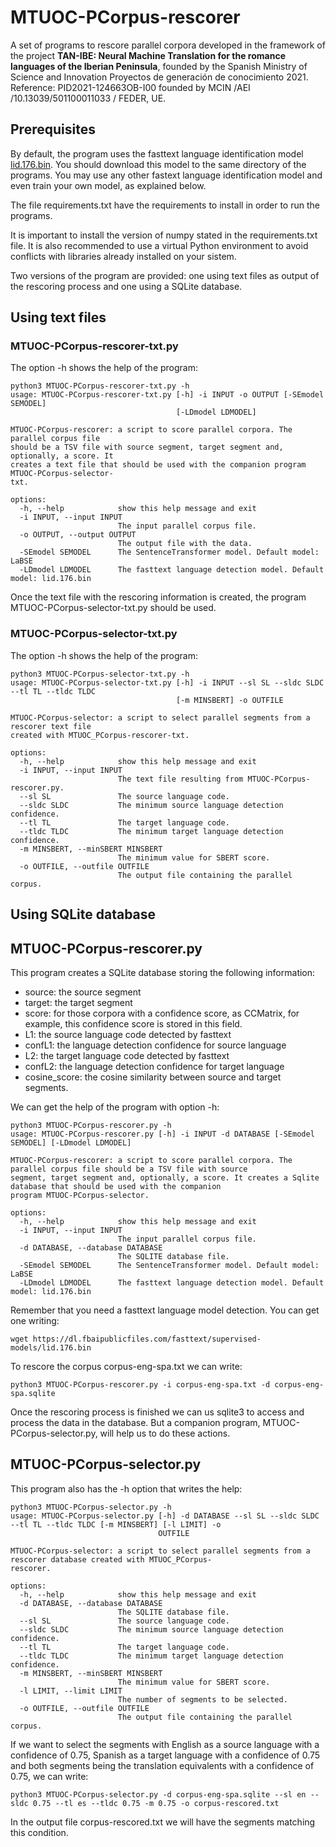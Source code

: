 # MTUOC-PCorpus-rescorer
A set of programs to rescore parallel corpora developed in the framework of the project **TAN-IBE: Neural Machine Translation for the romance languages of the Iberian Peninsula**, founded by the Spanish Ministry of Science and Innovation Proyectos de generación de conocimiento 2021. Reference: PID2021-124663OB-I00 founded by MCIN /AEI /10.13039/501100011033 / FEDER, UE.

## Prerequisites

By default, the program uses the fasttext language identification model [lid.176.bin](https://dl.fbaipublicfiles.com/fasttext/supervised-models/lid.176.bin). You should download this model to the same directory of the programs. You may use any other fastext language identification model and even train your own model, as explained below.

The file requirements.txt have the requirements to install in order to run the programs.

It is important to install the version of numpy stated in the requirements.txt file. It is also recommended to use a virtual Python environment to avoid conflicts with libraries already installed on your sistem.

Two versions of the program are provided: one using text files as output of the rescoring process and one using a SQLite database.

## Using text files

### MTUOC-PCorpus-rescorer-txt.py

The option -h shows the help of the program:

```
python3 MTUOC-PCorpus-rescorer-txt.py -h
usage: MTUOC-PCorpus-rescorer-txt.py [-h] -i INPUT -o OUTPUT [-SEmodel SEMODEL]
                                     [-LDmodel LDMODEL]

MTUOC-PCorpus-rescorer: a script to score parallel corpora. The parallel corpus file
should be a TSV file with source segment, target segment and, optionally, a score. It
creates a text file that should be used with the companion program MTUOC-PCorpus-selector-
txt.

options:
  -h, --help            show this help message and exit
  -i INPUT, --input INPUT
                        The input parallel corpus file.
  -o OUTPUT, --output OUTPUT
                        The output file with the data.
  -SEmodel SEMODEL      The SentenceTransformer model. Default model: LaBSE
  -LDmodel LDMODEL      The fasttext language detection model. Default model: lid.176.bin
```

Once the text file with the rescoring information is created, the program MTUOC-PCorpus-selector-txt.py should be used.

### MTUOC-PCorpus-selector-txt.py

The option -h shows the help of the program:

```
python3 MTUOC-PCorpus-selector-txt.py -h
usage: MTUOC-PCorpus-selector-txt.py [-h] -i INPUT --sl SL --sldc SLDC --tl TL --tldc TLDC
                                     [-m MINSBERT] -o OUTFILE

MTUOC-PCorpus-selector: a script to select parallel segments from a rescorer text file
created with MTUOC_PCorpus-rescorer-txt.

options:
  -h, --help            show this help message and exit
  -i INPUT, --input INPUT
                        The text file resulting from MTUOC-PCorpus-rescorer.py.
  --sl SL               The source language code.
  --sldc SLDC           The minimum source language detection confidence.
  --tl TL               The target language code.
  --tldc TLDC           The minimum target language detection confidence.
  -m MINSBERT, --minSBERT MINSBERT
                        The minimum value for SBERT score.
  -o OUTFILE, --outfile OUTFILE
                        The output file containing the parallel corpus.

```

## Using SQLite database

## MTUOC-PCorpus-rescorer.py

This program creates a SQLite database storing the following information:

* source: the source segment
* target: the target segment
* score: for those corpora with a confidence score, as CCMatrix, for example, this confidence score is stored in this field.
* L1: the source language code detected by fasttext
* confL1: the language detection confidence for source language
* L2: the target language code detected by fasttext
* confL2: the language detection confidence for target language
* cosine_score: the cosine similarity between source and target segments.

We can get the help of the program with option -h:

```
python3 MTUOC-PCorpus-rescorer.py -h
usage: MTUOC-PCorpus-rescorer.py [-h] -i INPUT -d DATABASE [-SEmodel SEMODEL] [-LDmodel LDMODEL]

MTUOC-PCorpus-rescorer: a script to score parallel corpora. The parallel corpus file should be a TSV file with source
segment, target segment and, optionally, a score. It creates a Sqlite database that should be used with the companion
program MTUOC-PCorpus-selector.

options:
  -h, --help            show this help message and exit
  -i INPUT, --input INPUT
                        The input parallel corpus file.
  -d DATABASE, --database DATABASE
                        The SQLITE database file.
  -SEmodel SEMODEL      The SentenceTransformer model. Default model: LaBSE
  -LDmodel LDMODEL      The fasttext language detection model. Default model: lid.176.bin
```

Remember that you need a fasttext language model detection. You can get one writing:

`wget https://dl.fbaipublicfiles.com/fasttext/supervised-models/lid.176.bin`

To rescore the corpus corpus-eng-spa.txt we can write:

`python3 MTUOC-PCorpus-rescorer.py -i corpus-eng-spa.txt -d corpus-eng-spa.sqlite`



Once the rescoring process is finished we can us sqlite3 to access and process the data in the database. But a companion program, MTUOC-PCorpus-selector.py, will help us to do these actions.

## MTUOC-PCorpus-selector.py

This program also has the -h option that writes the help:

```
python3 MTUOC-PCorpus-selector.py -h
usage: MTUOC-PCorpus-selector.py [-h] -d DATABASE --sl SL --sldc SLDC --tl TL --tldc TLDC [-m MINSBERT] [-l LIMIT] -o
                                 OUTFILE

MTUOC-PCorpus-selector: a script to select parallel segments from a rescorer database created with MTUOC_PCorpus-
rescorer.

options:
  -h, --help            show this help message and exit
  -d DATABASE, --database DATABASE
                        The SQLITE database file.
  --sl SL               The source language code.
  --sldc SLDC           The minimum source language detection confidence.
  --tl TL               The target language code.
  --tldc TLDC           The minimum target language detection confidence.
  -m MINSBERT, --minSBERT MINSBERT
                        The minimum value for SBERT score.
  -l LIMIT, --limit LIMIT
                        The number of segments to be selected.
  -o OUTFILE, --outfile OUTFILE
                        The output file containing the parallel corpus.
```

If we want to select the segments with English as a source language with a confidence of 0.75, Spanish as a target language with a confidence of 0.75 and both segments being the translation equivalents with a confidence of 0.75, we can write:

`python3 MTUOC-PCorpus-selector.py -d corpus-eng-spa.sqlite --sl en --sldc 0.75 --tl es --tldc 0.75 -m 0.75 -o corpus-rescored.txt`

In the output file corpus-rescored.txt we will have the segments matching this condition.

